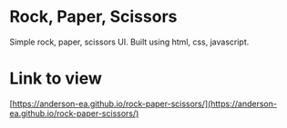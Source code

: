 # Rock, Paper, Scissors
Simple rock, paper, scissors UI. Built using html, css, javascript.

# Link to view
[https://anderson-ea.github.io/rock-paper-scissors/](https://anderson-ea.github.io/rock-paper-scissors/)
